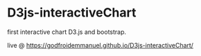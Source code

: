 # D3js-interactiveChart

first interactive chart D3.js and bootstrap.

live @ https://godfroidemmanuel.github.io/D3js-interactiveChart/
